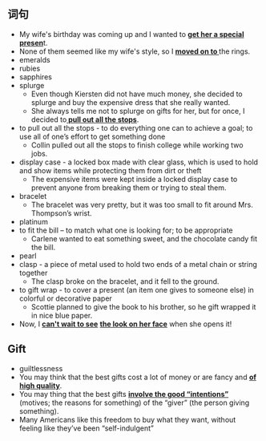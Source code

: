 ## 词句
- My wife's birthday was coming up and I wanted to <b><u>get her a special presen</u></b>t.
-  None of them seemed like my wife's style, so I <b><u>moved on to </u></b>the rings.
- emeralds
- rubies
- sapphires
- splurge
	-  Even though Kiersten did not have much money, she decided to splurge and buy the expensive dress that she really wanted.
	-  She always tells me not to splurge on gifts for her, but for once, I decided to<b><u> pull out all the stops</u></b>.
- to pull out all the stops -  to do everything one can to achieve a goal; to use all of one’s effort to get something done
	- Collin pulled out all the stops to finish college while working two jobs.
- display case -  a locked box made with clear glass, which is used to hold and show items while protecting them from dirt or theft
	- The expensive items were kept inside a locked display case to prevent anyone from breaking them or trying to steal them.
- bracelet
	-  The bracelet was very pretty, but it was too small to fit around Mrs. Thompson’s wrist.
- platinum
- to fit the bill – to match what one is looking for; to be appropriate
	-  Carlene wanted to eat something sweet, and the chocolate candy fit the bill.
- pearl
- clasp -  a piece of metal used to hold two ends of a metal chain or string together
	- The clasp broke on the bracelet, and it fell to the ground.
- to gift wrap -  to cover a present (an item one gives to someone else) in colorful or decorative paper
	- Scottie planned to give the book to his brother, so he gift wrapped it in nice blue paper.
-  Now, I <b><u>can't wait to see</u></b> <b><u>the look on her face</u></b> when she opens it!

## Gift
- guiltlessness
- You may think that the best gifts cost a lot of money or are fancy and <b><u>of high quality</u></b>.
- You may thing that the best gifts <b><u>involve the good “intentions” </u></b>(motives; the reasons for something) of the “giver” (the person giving something).
- Many Americans like this freedom to buy what they want, without feeling like they’ve been “self-indulgent”